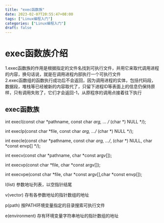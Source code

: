 ```yaml
---
title: "exec函数族"
date: 2023-02-07T20:55:47+08:00
tags: ["Linux编程入门"]
categories: ["Linux编程入门"]
draft: false
---
```



# exec函数族介绍
1.exec函数族的作用是根据指定的文件名找到可执行文件，并用它来取代调用进程的内容，换句话说，就是在调用进程内部执行一个可执行文件  
2.exec函数组的函数执行成功后不会返回，因为调用进程的实体，包括代码段，数据段，堆栈等已经被新的内容取代了，只留下进程ID等表面上的信息仍保持原样，只有调用失败了，它们才会返回-1，从原程序的调用点接着往下执行  

## exec函数族
int execl(const char *pathname, const char *arg, ... /* (char  *) NULL */);  

int execlp(const char *file, const char *arg, .../* (char  *) NULL */);  

int execle(const char *pathname, const char *arg, .../*, (char *) NULL, char *const envp[] */);  

int execv(const char *pathname, char *const argv[]);  

int execvp(const char *file, char *const argv[]);  

int execvpe(const char *file, char *const argv[],char *const envp[]);  

l(list)     参数地址列表，以空指针结尾

v(vector)   存有各参数地址的指针数组的地址

p(path)     按PATH环境变量指定的目录搜索可执行文件

e(environment) 存有环境变量字符串地址的指针数组的地址